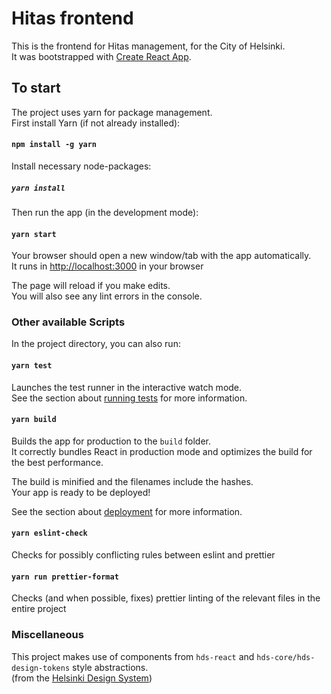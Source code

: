 # Hitas frontend

This is the frontend for Hitas management, for the City of Helsinki.\
It was bootstrapped with [Create React App](https://github.com/facebook/create-react-app).

## To start

The project uses yarn for package management.\
First install Yarn (if not already installed):

#### `npm install -g yarn`

Install necessary node-packages:

##### `yarn install`

Then run the app (in the development mode):

#### `yarn start`

Your browser should open a new window/tab with the app automatically.\
It runs in [http://localhost:3000](http://localhost:3000) in your browser

The page will reload if you make edits.\
You will also see any lint errors in the console.

### Other available Scripts

In the project directory, you can also run:

#### `yarn test`

Launches the test runner in the interactive watch mode.\
See the section about [running tests](https://facebook.github.io/create-react-app/docs/running-tests) for more information.

#### `yarn build`

Builds the app for production to the `build` folder.\
It correctly bundles React in production mode and optimizes the build for the best performance.

The build is minified and the filenames include the hashes.\
Your app is ready to be deployed!

See the section about [deployment](https://facebook.github.io/create-react-app/docs/deployment) for more information.

#### `yarn eslint-check`

Checks for possibly conflicting rules between eslint and prettier

#### `yarn run prettier-format`

Checks (and when possible, fixes) prettier linting of the relevant files in the entire project

### Miscellaneous

This project makes use of components from `hds-react` and `hds-core/hds-design-tokens` style abstractions.\
(from the [Helsinki Design System](https://hds.hel.fi))
